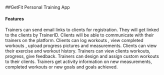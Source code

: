 ##GetFit Personal Training App

#### Features

Trainers can send email links to clients for registration. They will get linked to the clients by TrainerID.
Clients will be able to communicate with their trainers on the platform.
Clients can log workouts , view completed workouts , upload progress pictures and measurements. 
Clients can view their exercise and workout history. 
Trainers can view clients workouts,  progress, give feedback.
Trainers can design and assign custom workouts to their clients. 
Trainers get activity information on new measurements, completed workouts or new goals and goals achieved.


 





